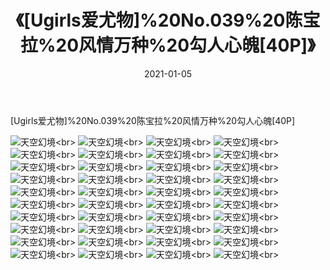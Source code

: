﻿---
layout: post
title: 《[Ugirls爱尤物]%20No.039%20陈宝拉%20风情万种%20勾人心魄[40P]》
date: 2021-01-05
img: http://photo.orgx.cf/性感/2021/[Ugirls爱尤物]%20No.039%20陈宝拉%20风情万种%20勾人心魄[40P]/000.jpg
tags: [美女,性感,泳衣]
---

[Ugirls爱尤物]%20No.039%20陈宝拉%20风情万种%20勾人心魄[40P]



![天空幻境](http://photo.orgx.cf/性感/2021/[Ugirls爱尤物]%20No.039%20陈宝拉%20风情万种%20勾人心魄[40P]/001.jpg''天空幻境'')<br>
![天空幻境](http://photo.orgx.cf/性感/2021/[Ugirls爱尤物]%20No.039%20陈宝拉%20风情万种%20勾人心魄[40P]/002.jpg''天空幻境'')<br>
![天空幻境](http://photo.orgx.cf/性感/2021/[Ugirls爱尤物]%20No.039%20陈宝拉%20风情万种%20勾人心魄[40P]/003.jpg''天空幻境'')<br>
![天空幻境](http://photo.orgx.cf/性感/2021/[Ugirls爱尤物]%20No.039%20陈宝拉%20风情万种%20勾人心魄[40P]/004.jpg''天空幻境'')<br>
![天空幻境](http://photo.orgx.cf/性感/2021/[Ugirls爱尤物]%20No.039%20陈宝拉%20风情万种%20勾人心魄[40P]/005.jpg''天空幻境'')<br>
![天空幻境](http://photo.orgx.cf/性感/2021/[Ugirls爱尤物]%20No.039%20陈宝拉%20风情万种%20勾人心魄[40P]/006.jpg''天空幻境'')<br>
![天空幻境](http://photo.orgx.cf/性感/2021/[Ugirls爱尤物]%20No.039%20陈宝拉%20风情万种%20勾人心魄[40P]/007.jpg''天空幻境'')<br>
![天空幻境](http://photo.orgx.cf/性感/2021/[Ugirls爱尤物]%20No.039%20陈宝拉%20风情万种%20勾人心魄[40P]/008.jpg''天空幻境'')<br>
![天空幻境](http://photo.orgx.cf/性感/2021/[Ugirls爱尤物]%20No.039%20陈宝拉%20风情万种%20勾人心魄[40P]/009.jpg''天空幻境'')<br>
![天空幻境](http://photo.orgx.cf/性感/2021/[Ugirls爱尤物]%20No.039%20陈宝拉%20风情万种%20勾人心魄[40P]/010.jpg''天空幻境'')<br>
![天空幻境](http://photo.orgx.cf/性感/2021/[Ugirls爱尤物]%20No.039%20陈宝拉%20风情万种%20勾人心魄[40P]/011.jpg''天空幻境'')<br>
![天空幻境](http://photo.orgx.cf/性感/2021/[Ugirls爱尤物]%20No.039%20陈宝拉%20风情万种%20勾人心魄[40P]/012.jpg''天空幻境'')<br>
![天空幻境](http://photo.orgx.cf/性感/2021/[Ugirls爱尤物]%20No.039%20陈宝拉%20风情万种%20勾人心魄[40P]/013.jpg''天空幻境'')<br>
![天空幻境](http://photo.orgx.cf/性感/2021/[Ugirls爱尤物]%20No.039%20陈宝拉%20风情万种%20勾人心魄[40P]/014.jpg''天空幻境'')<br>
![天空幻境](http://photo.orgx.cf/性感/2021/[Ugirls爱尤物]%20No.039%20陈宝拉%20风情万种%20勾人心魄[40P]/015.jpg''天空幻境'')<br>
![天空幻境](http://photo.orgx.cf/性感/2021/[Ugirls爱尤物]%20No.039%20陈宝拉%20风情万种%20勾人心魄[40P]/016.jpg''天空幻境'')<br>
![天空幻境](http://photo.orgx.cf/性感/2021/[Ugirls爱尤物]%20No.039%20陈宝拉%20风情万种%20勾人心魄[40P]/017.jpg''天空幻境'')<br>
![天空幻境](http://photo.orgx.cf/性感/2021/[Ugirls爱尤物]%20No.039%20陈宝拉%20风情万种%20勾人心魄[40P]/018.jpg''天空幻境'')<br>
![天空幻境](http://photo.orgx.cf/性感/2021/[Ugirls爱尤物]%20No.039%20陈宝拉%20风情万种%20勾人心魄[40P]/019.jpg''天空幻境'')<br>
![天空幻境](http://photo.orgx.cf/性感/2021/[Ugirls爱尤物]%20No.039%20陈宝拉%20风情万种%20勾人心魄[40P]/020.jpg''天空幻境'')<br>
![天空幻境](http://photo.orgx.cf/性感/2021/[Ugirls爱尤物]%20No.039%20陈宝拉%20风情万种%20勾人心魄[40P]/021.jpg''天空幻境'')<br>
![天空幻境](http://photo.orgx.cf/性感/2021/[Ugirls爱尤物]%20No.039%20陈宝拉%20风情万种%20勾人心魄[40P]/022.jpg''天空幻境'')<br>
![天空幻境](http://photo.orgx.cf/性感/2021/[Ugirls爱尤物]%20No.039%20陈宝拉%20风情万种%20勾人心魄[40P]/023.jpg''天空幻境'')<br>
![天空幻境](http://photo.orgx.cf/性感/2021/[Ugirls爱尤物]%20No.039%20陈宝拉%20风情万种%20勾人心魄[40P]/024.jpg''天空幻境'')<br>
![天空幻境](http://photo.orgx.cf/性感/2021/[Ugirls爱尤物]%20No.039%20陈宝拉%20风情万种%20勾人心魄[40P]/025.jpg''天空幻境'')<br>
![天空幻境](http://photo.orgx.cf/性感/2021/[Ugirls爱尤物]%20No.039%20陈宝拉%20风情万种%20勾人心魄[40P]/026.jpg''天空幻境'')<br>
![天空幻境](http://photo.orgx.cf/性感/2021/[Ugirls爱尤物]%20No.039%20陈宝拉%20风情万种%20勾人心魄[40P]/027.jpg''天空幻境'')<br>
![天空幻境](http://photo.orgx.cf/性感/2021/[Ugirls爱尤物]%20No.039%20陈宝拉%20风情万种%20勾人心魄[40P]/028.jpg''天空幻境'')<br>
![天空幻境](http://photo.orgx.cf/性感/2021/[Ugirls爱尤物]%20No.039%20陈宝拉%20风情万种%20勾人心魄[40P]/029.jpg''天空幻境'')<br>
![天空幻境](http://photo.orgx.cf/性感/2021/[Ugirls爱尤物]%20No.039%20陈宝拉%20风情万种%20勾人心魄[40P]/030.jpg''天空幻境'')<br>
![天空幻境](http://photo.orgx.cf/性感/2021/[Ugirls爱尤物]%20No.039%20陈宝拉%20风情万种%20勾人心魄[40P]/031.jpg''天空幻境'')<br>
![天空幻境](http://photo.orgx.cf/性感/2021/[Ugirls爱尤物]%20No.039%20陈宝拉%20风情万种%20勾人心魄[40P]/032.jpg''天空幻境'')<br>
![天空幻境](http://photo.orgx.cf/性感/2021/[Ugirls爱尤物]%20No.039%20陈宝拉%20风情万种%20勾人心魄[40P]/033.jpg''天空幻境'')<br>
![天空幻境](http://photo.orgx.cf/性感/2021/[Ugirls爱尤物]%20No.039%20陈宝拉%20风情万种%20勾人心魄[40P]/034.jpg''天空幻境'')<br>
![天空幻境](http://photo.orgx.cf/性感/2021/[Ugirls爱尤物]%20No.039%20陈宝拉%20风情万种%20勾人心魄[40P]/035.jpg''天空幻境'')<br>
![天空幻境](http://photo.orgx.cf/性感/2021/[Ugirls爱尤物]%20No.039%20陈宝拉%20风情万种%20勾人心魄[40P]/036.jpg''天空幻境'')<br>
![天空幻境](http://photo.orgx.cf/性感/2021/[Ugirls爱尤物]%20No.039%20陈宝拉%20风情万种%20勾人心魄[40P]/037.jpg''天空幻境'')<br>
![天空幻境](http://photo.orgx.cf/性感/2021/[Ugirls爱尤物]%20No.039%20陈宝拉%20风情万种%20勾人心魄[40P]/038.jpg''天空幻境'')<br>
![天空幻境](http://photo.orgx.cf/性感/2021/[Ugirls爱尤物]%20No.039%20陈宝拉%20风情万种%20勾人心魄[40P]/039.jpg''天空幻境'')<br>
![天空幻境](http://photo.orgx.cf/性感/2021/[Ugirls爱尤物]%20No.039%20陈宝拉%20风情万种%20勾人心魄[40P]/040.jpg''天空幻境'')<br>